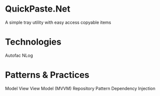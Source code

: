# QuickPaste.Net
A simple tray utility with easy access copyable items

# Technologies
Autofac
NLog

# Patterns & Practices
Model View View Model (MVVM)
Repository Pattern
Dependency Injection
